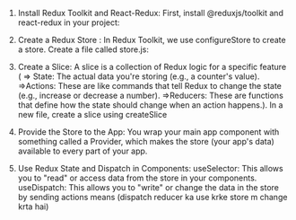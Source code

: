 
1. Install Redux Toolkit and React-Redux:
First, install @reduxjs/toolkit and react-redux in your project:

2. Create a Redux Store :
In Redux Toolkit, we use configureStore to create a store. Create a file called store.js:

3. Create a Slice:
A slice is a collection of Redux logic for a specific feature (
=> State: The actual data you're storing (e.g., a counter's value).
=>Actions: These are like commands that tell Redux to change the state (e.g., increase or decrease a number).
=>Reducers: These are functions that define how the state should change when an action happens.). In a new file, create a slice using createSlice


4. Provide the Store to the App:
You wrap your main app component with something called a Provider, which makes the store (your app's data) available to every part of your app.

5. Use Redux State and Dispatch in Components:
useSelector: This allows you to "read" or access data from the store in your components.
useDispatch: This allows you to "write" or change the data in the store by sending actions means (dispatch reducer ka use krke store m change krta hai)